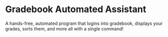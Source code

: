 # Gradebook Automated Assistant
A hands-free, automated program that logins into gradebook, displays your grades, sorts them, and more all with a single command!
